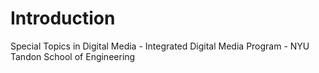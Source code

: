 # Introduction

Special Topics in Digital Media - Integrated Digital Media Program - NYU Tandon School of Engineering

